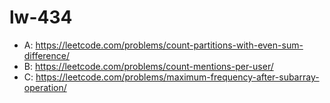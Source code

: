 # lw-434

- A: https://leetcode.com/problems/count-partitions-with-even-sum-difference/  
- B: https://leetcode.com/problems/count-mentions-per-user/  
- C: https://leetcode.com/problems/maximum-frequency-after-subarray-operation/  